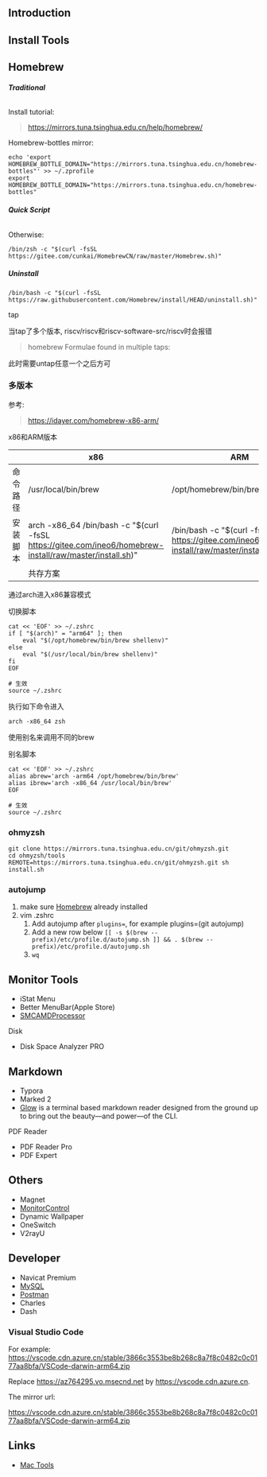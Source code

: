 ## Introduction

## Install Tools

## Homebrew

<!-- tabs:start -->

###### **Traditional**

Install tutorial:

> https://mirrors.tuna.tsinghua.edu.cn/help/homebrew/

Homebrew-bottles mirror:

```shell
echo 'export HOMEBREW_BOTTLE_DOMAIN="https://mirrors.tuna.tsinghua.edu.cn/homebrew-bottles"' >> ~/.zprofile
export HOMEBREW_BOTTLE_DOMAIN="https://mirrors.tuna.tsinghua.edu.cn/homebrew-bottles"
```

###### **Quick Script**

Otherwise:

```shell
/bin/zsh -c "$(curl -fsSL https://gitee.com/cunkai/HomebrewCN/raw/master/Homebrew.sh)"
```


##### **Uninstall**

```shell
/bin/bash -c "$(curl -fsSL https://raw.githubusercontent.com/Homebrew/install/HEAD/uninstall.sh)"
```

<!-- tabs:end -->



tap

当tap了多个版本, riscv/riscv和riscv-software-src/riscv时会报错

>  homebrew Formulae found in multiple taps:

此时需要untap任意一个之后方可



### 多版本

参考:

> https://idayer.com/homebrew-x86-arm/



x86和ARM版本

|          | x86                                                          | ARM                                                          |
| -------- | ------------------------------------------------------------ | ------------------------------------------------------------ |
| 命令路径 | /usr/local/bin/brew                                          | /opt/homebrew/bin/brew                                       |
| 安装脚本 | arch -x86_64 /bin/bash -c "$(curl -fsSL https://gitee.com/ineo6/homebrew-install/raw/master/install.sh)" | /bin/bash -c "$(curl -fsSL https://gitee.com/ineo6/homebrew-install/raw/master/install.sh)" |
|          | 共存方案                                                     |                                                              |

通过arch进入x86兼容模式

切换脚本

```shell
cat << 'EOF' >> ~/.zshrc
if [ "$(arch)" = "arm64" ]; then
    eval "$(/opt/homebrew/bin/brew shellenv)"
else
    eval "$(/usr/local/bin/brew shellenv)"
fi
EOF

# 生效
source ~/.zshrc
```

执行如下命令进入

```shell
arch -x86_64 zsh
```



使用别名来调用不同的brew

别名脚本

```shell
cat << 'EOF' >> ~/.zshrc
alias abrew='arch -arm64 /opt/homebrew/bin/brew'
alias ibrew='arch -x86_64 /usr/local/bin/brew'
EOF

# 生效
source ~/.zshrc
```



### ohmyzsh

```shell
git clone https://mirrors.tuna.tsinghua.edu.cn/git/ohmyzsh.git
cd ohmyzsh/tools
REMOTE=https://mirrors.tuna.tsinghua.edu.cn/git/ohmyzsh.git sh install.sh
```

### autojump

1. make sure [Homebrew](/docs/CS/OS/mac/Tools/Software.md?id=Homebrew) already installed
2. vim .zshrc
   1. Add autojump after `plugins=`, for example plugins=(git autojump)
   2. Add a new row below `[[ -s $(brew --prefix)/etc/profile.d/autojump.sh ]] && . $(brew --prefix)/etc/profile.d/autojump.sh`
   3. `wq`

## Monitor Tools

- iStat Menu
- Better MenuBar(Apple Store)
- [SMCAMDProcessor](https://github.com/trulyspinach/SMCAMDProcessor)

Disk

- Disk Space Analyzer PRO

## Markdown

- Typora
- Marked 2
- [Glow](https://github.com/charmbracelet/glow) is a terminal based markdown reader designed from the ground up to bring out the beauty—and power—of the CLI.

PDF Reader

- PDF Reader Pro
- PDF Expert

## Others

- Magnet
- [MonitorControl](https://github.com/MonitorControl/MonitorControl)
- Dynamic Wallpaper
- OneSwitch
- V2rayU

## Developer

- Navicat Premium
- [MySQL](https://dev.mysql.com/downloads/mysql/)
- [Postman](https://www.postman.com/downloads/?utm_source=postman-home)
- Charles
- Dash

### Visual Studio Code

For example: https://vscode.cdn.azure.cn/stable/3866c3553be8b268c8a7f8c0482c0c0177aa8bfa/VSCode-darwin-arm64.zip

Replace https://az764295.vo.msecnd.net by https://vscode.cdn.azure.cn.

The mirror url:

https://vscode.cdn.azure.cn/stable/3866c3553be8b268c8a7f8c0482c0c0177aa8bfa/VSCode-darwin-arm64.zip

## Links

- [Mac Tools](/docs/CS/OS/mac/Tools/Tools.md)
